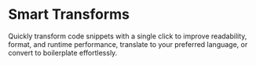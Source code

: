 # Smart Transforms


Quickly transform code snippets with a single click to improve readability, format, and runtime performance, translate to your preferred language, or convert to boilerplate effortlessly.
